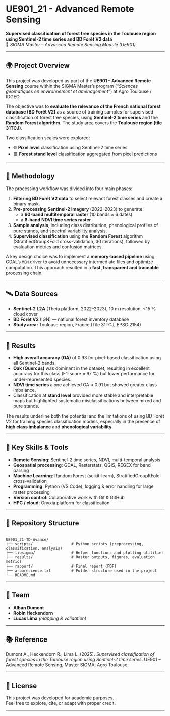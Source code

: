 
# UE901_21 - Advanced Remote Sensing

**Supervised classification of forest tree species in the Toulouse region using Sentinel-2 time series and BD Forêt V2 data**  
📍 *SIGMA Master – Advanced Remote Sensing Module (UE901)*

---

## 🌍 Project Overview

This project was developed as part of the **UE901 – Advanced Remote Sensing** course within the SIGMA Master’s program (*“Sciences géomatiques en environnement et aménagement”*) at Agro Toulouse / IDGEO.  

The objective was to **evaluate the relevance of the French national forest database (BD Forêt V2)** as a source of training samples for supervised classification of forest tree species, using **Sentinel-2 time series** and the **Random Forest algorithm**. The study area covers the **Toulouse region (tile 31TCJ)**.

Two classification scales were explored:
- 🌐 **Pixel level** classification using Sentinel-2 time series  
- 🟩 **Forest stand level** classification aggregated from pixel predictions

---

## 🧭 Methodology

The processing workflow was divided into four main phases:

1. **Filtering BD Forêt V2 data** to select relevant forest classes and create a binary mask.  
2. **Pre-processing Sentinel-2 imagery** (2022–2023) to generate:
   - a **60-band multitemporal raster** (10 bands × 6 dates)  
   - a **6-band NDVI time series raster**
3. **Sample analysis**, including class distribution, phenological profiles of pure stands, and spectral variability analysis.
4. **Supervised classification** using the **Random Forest** algorithm (StratifiedGroupKFold cross-validation, 30 iterations), followed by evaluation metrics and confusion matrices.

A key design choice was to implement a **memory-based pipeline** using GDAL’s `MEM` driver to avoid unnecessary intermediate files and optimize computation. This approach resulted in a **fast, transparent and traceable** processing chain.

---

## 🛰 Data Sources

- **Sentinel-2 L2A** (Theia platform, 2022–2023), 10 m resolution, <15 % cloud cover  
- **BD Forêt V2** (IGN) — national forest inventory database  
- **Study area:** Toulouse region, France (Tile 31TCJ, EPSG:2154)

---

## 🧪 Results

- **High overall accuracy (OA)** of 0.93 for pixel-based classification using all Sentinel-2 bands.  
- **Oak (Quercus)** was dominant in the dataset, resulting in excellent accuracy for this class (F1-score ≈ 97 %) but lower performance for under-represented species.  
- **NDVI time series** alone achieved OA ≈ 0.91 but showed greater class imbalance.  
- Classification at **stand level** provided more stable and interpretable maps but highlighted systematic misclassifications between mixed and pure stands.

The results underline both the potential and the limitations of using BD Forêt V2 for training species classification models, especially in the presence of **high class imbalance** and **phenological variability**.

---

## 🧠 Key Skills & Tools

- **Remote Sensing**: Sentinel-2 time series, NDVI, multi-temporal analysis  
- **Geospatial processing**: GDAL, Rasterstats, QGIS, REGEX for band parsing  
- **Machine Learning**: Random Forest (scikit-learn), StratifiedGroupKFold cross-validation  
- **Programming**: Python (VS Code), logging & error handling for large raster processing  
- **Version control**: Collaborative work with Git & GitHub  
- **HPC / cloud**: Onyxia platform for classification

---

## 📂 Repository Structure

```

UE901_21-TD-Avance/
├── scripts/                 # Python scripts (preprocessing, classification, analysis)
├── libsigma/                # Helper functions and plotting utilities
├── results/                 # Raster outputs, figures, evaluation metrics
├── rapport/                 # Final report (PDF)
├── arborescence.txt         # Folder structure used in the project
└── README.md

```

---

## 🤝 Team

- **Alban Dumont**  
- **Robin Heckendorn**  
- **Lucas Lima** *(mapping & validation)*

---

## 📚 Reference

Dumont A., Heckendorn R., Lima L. (2025). *Supervised classification of forest species in the Toulouse region using Sentinel-2 time series*. UE901 – Advanced Remote Sensing, Master SIGMA, Agro Toulouse.

---

## 📝 License

This project was developed for academic purposes.  
Feel free to explore, cite, or adapt with proper credit.

---

```